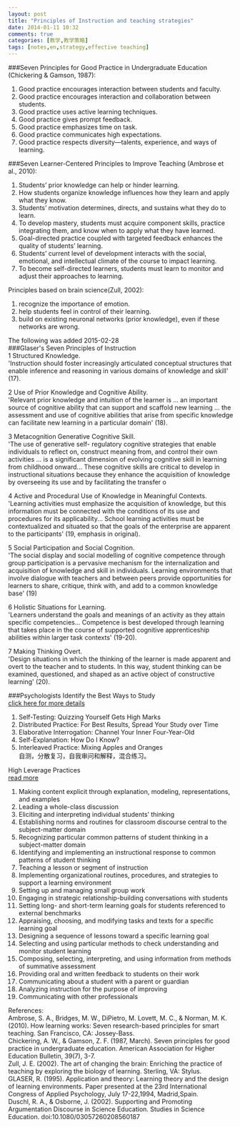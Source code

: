 ```yaml
---
layout: post
title: "Principles of Instruction and teaching strategies"
date: 2014-01-11 10:32
comments: true
categories: [教学,教学策略]
tags: [notes,en,strategy,effective teaching]
---
```

###Seven Principles for Good Practice in Undergraduate Education (Chickering & Gamson, 1987):  
1. Good practice encourages interaction between students and faculty.  
2. Good practice encourages interaction and collaboration between students.  
3. Good practice uses active learning techniques.  
4. Good practice gives prompt feedback.  
5. Good practice emphasizes time on task.  
6. Good practice communicates high expectations.  
7. Good practice respects diversity—talents, experience, and ways of learning.  


###Seven Learner-Centered Principles to Improve Teaching (Ambrose et al., 2010):  
1. Students’ prior knowledge can help or hinder learning.  
2. How students organize knowledge influences how they learn and apply what they know.  
3. Students’ motivation determines, directs, and sustains what they do to learn.  
4. To develop mastery, students must acquire component skills, practice integrating them, and know when to apply what they have learned.  
5. Goal-directed practice coupled with targeted feedback enhances the quality of students’ learning.  
6. Students’ current level of development interacts with the social, emotional, and intellectual climate of the course to impact learning.  
7. To become self-directed learners, students must learn to monitor and adjust their approaches to learning.  

Principles based on brain science(Zull, 2002):  
1. recognize the importance of emotion.  
2. help students feel in control of their learning.  
3. build on existing neuronal networks (prior knowledge), even if these networks are wrong.  


The following was added 2015-02-28  
###Glaser's Seven Principles of Instruction  
1 Structured Knowledge.  
'Instruction should foster increasingly articulated conceptual structures that enable inference and reasoning in various domains of knowledge and skill' (17).  

2 Use of Prior Knowledge and Cognitive Ability.  
'Relevant prior knowledge and intuition of the learner is ... an important source of cognitive ability that can support and scaffold new learning ... the assessment and use of cognitive abilities that arise from specific knowledge can facilitate new learning in a particular domain' (18).  

3 Metacognition Generative Cognitive Skill.  
'The use of generative self- regulatory cognitive strategies that enable individuals to reflect on, construct meaning from, and control their own activities ... is a significant dimension of evolving cognitive skill in learning from childhood onward... These cognitive skills are critical to develop in instructional situations because they enhance the acquisition of knowledge by overseeing its use and by facilitating the transfer o  

4 Active and Procedural Use of Knowledge in Meaningful Contexts.  
'Learning activities must emphasize the acquisition of knowledge, but this information must be connected with the conditions of its use and procedures for its applicability... School learning activities must be contextualized and situated so that the goals of the enterprise are apparent to the participants' (19, emphasis in original).  

5 Social Participation and Social Cognition.  
'The social display and social modelling of cognitive competence through group participation is a pervasive mechanism for the internalization and acquisition of knowledge and skill in individuals. Learning environments that involve dialogue with teachers and between peers provide opportunities for learners to share, critique, think with, and add to a common knowledge base' (19)  

6 Holistic Situations for Learning.  
'Learners understand the goals and meanings of an activity as they attain specific competencies... Competence is best developed through learning that takes place in the course of supported cognitive apprenticeship abilities within larger task contexts' (19-20).  

7 Making Thinking Overt.  
'Design situations in which the thinking of the learner is made apparent and overt to the teacher and to students. In this way, student thinking can be examined, questioned, and shaped as an active object of constructive learning' (20).  

###Psychologists Identify the Best Ways to Study  
[click here for more details](http://archive-e.blogspot.it/2013/08/psychologists-identify-best-ways-to.html)  
1. Self-Testing: Quizzing Yourself Gets High Marks  
2. Distributed Practice: For Best Results, Spread Your Study over Time  
3. Elaborative Interrogation: Channel Your Inner Four-Year-Old  
4. Self-Explanation: How Do I Know?  
5. Interleaved Practice: Mixing Apples and Oranges  
自测，分散复习，自我审问和解释，混合练习。  


High Leverage Practices  
[read more](http://www.teachingworks.org/work-of-teaching/high-leverage-practices)  
1. Making content explicit through explanation, modeling, representations, and examples  
2. Leading a whole-class discussion  
3. Eliciting and interpreting individual students’ thinking  
4. Establishing norms and routines for classroom discourse central to the subject-matter domain   
5. Recognizing particular common patterns of student thinking in a subject-matter domain  
6. Identifying and implementing an instructional response to common patterns of student thinking  
7. Teaching a lesson or segment of instruction  
8. Implementing organizational routines, procedures, and strategies to support a learning environment  
9. Setting up and managing small group work  
10. Engaging in strategic relationship-building conversations with students  
11. Setting long- and short-term learning goals for students referenced to external benchmarks  
12. Appraising, choosing, and modifying tasks and texts for a specific learning goal  
13. Designing a sequence of lessons toward a specific learning goal  
14. Selecting and using particular methods to check understanding and monitor student learning
15. Composing, selecting, interpreting, and using information from methods of summative  assessment  
16. Providing oral and written feedback to students on their work  
17. Communicating about a student with a parent or guardian  
18. Analyzing instruction for the purpose of improving   
19. Communicating with other professionals  





References:  
Ambrose, S. A., Bridges, M. W., DiPietro, M. Lovett, M. C., & Norman, M. K. (2010). How learning works: Seven research-based principles for smart teaching. San Francisco, CA: Jossey-Bass.  
Chickering, A. W., & Gamson, Z. F. (1987, March). Seven principles for good practice in undergraduate education. American Association for Higher Education Bulletin, 39(7), 3-7.  
Zull, J. E. (2002). The art of changing the brain: Enriching the practice of teaching by exploring the biology of learning. Sterling, VA: Stylus.  
GLASER, R. (1995). Application and theory: Learning theory and the design of learning environments. Paper presented at the 23rd International Congress of Applied Psychology, July 17-22,1994, Madrid,Spain.  
Duschl, R. A., & Osborne, J. (2002). Supporting and Promoting Argumentation Discourse in Science Education. Studies in Science Education. doi:10.1080/03057260208560187  
